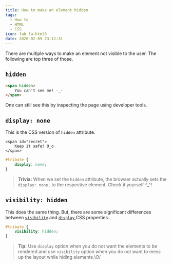 ```yaml
---
title: How to make an element hidden
tags:
  - How to
  - HTML
  - CSS
icon: fab fa-html5
date: 2020-02-09 23:12:31
---
```



There are multiple ways to make an element not visible to the user. The following are top three of those.

## `hidden` 

``` html
<span hidden>
    You can't see me! -_-
</span>
```

One can still see this by inspecting the page using developer tools.

## `display: none` 

This is the CSS version of `hidden` attribute.

``` 
<span id="secret">
    Keep it safe! O_o
</span>
```

``` css
#tribute {
    display: none;
}
```

> **Trivia:** When we set the `hidden` attribute, the browser actually sets the `display: none;` to the respective element. Check it yourself ^_^!

## `visibility: hidden` 

This does the same thing. But, there are some significant differences between [`visibility`][1] and [ `display` ][2] CSS properties.

``` css
#tribute {
    visibility: hidden;
}
```

> **Tip:** Use `display` option when you do not want the elements to be rendered and use `visibility` option when you do not want to mess up the layout while hiding elements.\O/

[1]: //developer.mozilla.org/en-US/docs/Web/CSS/visibility
[2]: //developer.mozilla.org/en-US/docs/Web/CSS/display

